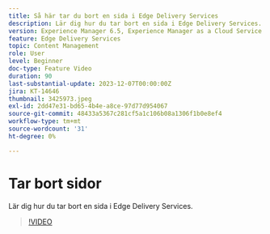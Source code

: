 ```yaml
---
title: Så här tar du bort en sida i Edge Delivery Services
description: Lär dig hur du tar bort en sida i Edge Delivery Services.
version: Experience Manager 6.5, Experience Manager as a Cloud Service
feature: Edge Delivery Services
topic: Content Management
role: User
level: Beginner
doc-type: Feature Video
duration: 90
last-substantial-update: 2023-12-07T00:00:00Z
jira: KT-14646
thumbnail: 3425973.jpeg
exl-id: 2dd47e31-bd65-4b4e-a8ce-97d77d954067
source-git-commit: 48433a5367c281cf5a1c106b08a1306f1b0e8ef4
workflow-type: tm+mt
source-wordcount: '31'
ht-degree: 0%

---
```


# Tar bort sidor

Lär dig hur du tar bort en sida i Edge Delivery Services.

>[!VIDEO](https://video.tv.adobe.com/v/3438094/?learn=on&captions=swe)
